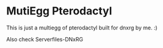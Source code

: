 # MutiEgg Pterodactyl
This is just a multiegg of pterodactyl built for dnxrg by me. :)


Also check Serverfiles-DNxRG
